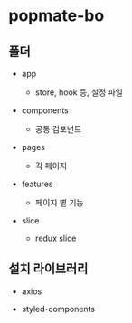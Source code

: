 # popmate-bo

## 폴더

- app

  - store, hook 등, 설정 파일

- components

  - 공통 컴포넌트

- pages

  - 각 페이지

- features

  - 페이지 별 기능

- slice

  - redux slice

## 설치 라이브러리

- axios

- styled-components
